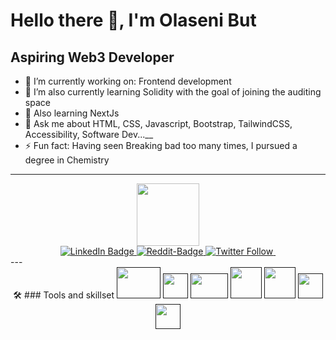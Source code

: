 # Hello there 👋, I'm Olaseni But

## Aspiring Web3 Developer

- 🔭 I’m currently working on: Frontend development
- 🌱 I’m also currently learning Solidity with the goal of joining the auditing space 
- 🌱 Also learning NextJs
- 💬 Ask me about HTML, CSS, Javascript, Bootstrap, TailwindCSS, Accessibility, Software Dev...__
- ⚡ Fun fact: Having seen Breaking bad too many times, I pursued a degree in Chemistry

<hr/>

<div id="header" align="center">
  <img src="https://media.giphy.com/media/QHE5gWI0QjqF2/giphy.gif" width="100"/>

<div id="badges">
  <a href="www.linkedin.com/in/unkuseni">
    <img src="https://img.shields.io/badge/LinkedIn-blue?style=for-the-badge&logo=linkedin&logoColor=white" alt="LinkedIn Badge"/>
  </a>
  <a href="https://www.reddit.com/user/WraithHunterr">
    <img alt="Reddit-Badge" src="https://img.shields.io/reddit/user-karma/link/wraithhunterr?color=red&label=Reddit&style=for-the-badge">
  </a>
  <a href="https://twitter.com/unkuseni">
    <img alt="Twitter Follow" src="https://img.shields.io/twitter/follow/unkuseni?style=social">
  </a>
   <a href="https://github.com/unkuseni">
   <img src="https://komarev.com/ghpvc/?username=unkuseni&style=flat-square&color=blue" alt=""/>
  </a>
</div>
</div>
---
<div id="skills" align="center">
 🛠️ ### Tools  and skillset
            <a href=""><img src="https://www.vectorlogo.zone/logos/visualstudio_code/visualstudio_code-ar21.svg" width="70" height="50"/></a>
            <a href=""><img src="https://www.svgrepo.com/show/378786/chrome-devtools.svg" width="40" height="40"/></a>
            <a href=""><img src="https://www.svgrepo.com/show/303392/jquery-1-logo.svg" width="60" height="40"/></a>
            <a href=""><img src="https://www.svgrepo.com/show/452210/git.svg" width="50" height="50"/></a>
            <a href=""><img src="https://www.svgrepo.com/show/374061/sass.svg" width="50" height="50"/></a>
            <a href=""><img src="" width="40" height="40"/></a>
            <a href=""><img src="" width="40" height="40"/></a>
</div>
<!--
**unkuseni/unkuseni** is a ✨ _special_ ✨ repository because its `README.md` (this file) appears on your GitHub profile.

Here are some ideas to get you started:

- 🔭 I’m currently working on ...
- 🌱 I’m currently learning ...
- 👯 I’m looking to collaborate on ...
- 🤔 I’m looking for help with ...
- 💬 Ask me about ...
- 📫 How to reach me: ...
- 😄 Pronouns: ...
- ⚡ Fun fact: ...
-->
